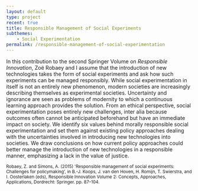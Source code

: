 ```yaml
---
layout: default
type: project
recent: true
title: Responsible Management of Social Experiments
subthemes: 
    - Social Experimentation
permalink: /responsible-management-of-social-experimentation
---
```


In this contribution to the second Springer Volume on *Responsible Innovation*, Zoë Robaey and I assume that the introduction of new technologies takes the form of social experiments and ask how such experiments can be managed responsibly. While social experimentation in itself is not an entirely new phenomenon, modern societies are increasingly describing themselves as experimental societies. Uncertainty and ignorance are seen as problems of modernity to which a continuous learning approach provides the solution. From an ethical perspective, social experimentation poses entirely new challenges, inter alia because outcomes often cannot be anticipated beforehand but have an immediate impact on society. We identify six values behind morally responsible social experimentation and set them against existing policy approaches dealing with the uncertainties involved in introducing new technologies into societies. We draw conclusions on how current policy approaches could better manage the introduction of new technologies in a responsible manner, emphasizing a lack in the value of justice.

<small>Robaey, Z. and Simons, A. (2015) 'Responsible management of social experiments: Challenges for policymaking', in B.-J. Koops, J. van den Hoven, H. Romijn, T. Swierstra, and I. Oosterlaken (eds), Responsible Innovation Volume 2: Concepts, Approaches, Applications, Dordrecht: Springer. pp. 87–104.</small>

